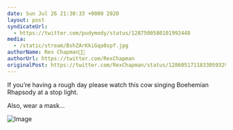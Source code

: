 ```yaml
---
date: Sun Jul 26 21:30:33 +0000 2020
layout: post
syndicateUrl:
  - https://twitter.com/pudymody/status/1287500580101992448
media:
  - /static/stream/BshZArKkiGqa0spf.jpg
authorName: Rex Chapman🏇🏼
authorUrl: https://twitter.com/RexChapman
originalPost: https://twitter.com/RexChapman/status/1286051711833059329
---
```

If you’re having a rough day please watch this cow singing Boehemian Rhapsody at a stop light. 

Also, wear a mask...

![Image](/static/stream/BshZArKkiGqa0spf.jpg)